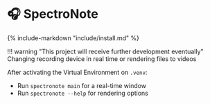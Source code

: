 # 🎧 SpectroNote

{% include-markdown "include/install.md" %}

!!! warning "This project will receive further development eventually"
    Changing recording device in real time or rendering files to videos

After activating the Virtual Environment on `.venv`:

- Run `spectronote main` for a real-time window
- Run `spectronote --help` for rendering options
